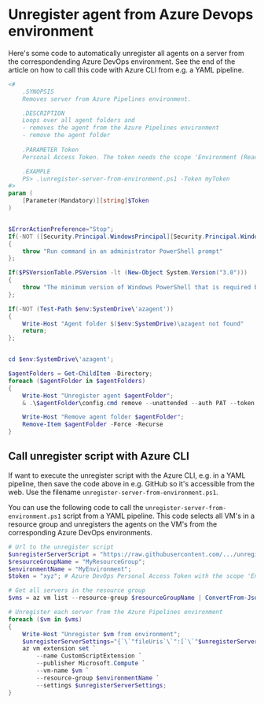 # Unregister agent from Azure Devops environment

Here's some code to automatically unregister all agents on a server from the correspondending Azure DevOps environment. See the end of the article on how to call this code with Azure CLI from e.g. a YAML pipeline.

```powershell
<#
    .SYNOPSIS
    Removes server from Azure Pipelines environment.

    .DESCRIPTION
    Loops over all agent folders and
    - removes the agent from the Azure Pipelines environment
    - remove the agent folder
    
    .PARAMETER Token
    Personal Access Token. The token needs the scope 'Environment (Read & manage)' in Azure DevOps.

    .EXAMPLE
    PS> .\unregister-server-from-environment.ps1 -Token myToken
#>
param (
    [Parameter(Mandatory)][string]$Token
)


$ErrorActionPreference="Stop";
If(-NOT ([Security.Principal.WindowsPrincipal][Security.Principal.WindowsIdentity]::GetCurrent() ).IsInRole( [Security.Principal.WindowsBuiltInRole] "Administrator"))
{
    throw "Run command in an administrator PowerShell prompt"
};

If($PSVersionTable.PSVersion -lt (New-Object System.Version("3.0")))
{
    throw "The minimum version of Windows PowerShell that is required by the script (3.0) does not match the currently running version of Windows PowerShell."
};

If(-NOT (Test-Path $env:SystemDrive\'azagent'))
{
    Write-Host "Agent folder $($env:SystemDrive)\azagent not found"
    return;
};


cd $env:SystemDrive\'azagent';

$agentFolders = Get-ChildItem -Directory;
foreach ($agentFolder in $agentFolders)
{
    Write-Host "Unregister agent $agentFolder";
    & .\$agentFolder\config.cmd remove --unattended --auth PAT --token $Token;

    Write-Host "Remove agent folder $agentFolder";
    Remove-Item $agentFolder -Force -Recurse
}
```

## Call unregister script with Azure CLI

If want to execute the unregister script with the Azure CLI, e.g. in a YAML pipeline, then save the code above in e.g. GitHub so it's accessible from the web. Use the filename `unregister-server-from-environment.ps1`.

You can use the following code to call the `unregister-server-from-environment.ps1` script from a YAML pipeline. This code selects all VM's in a resource group and unregisters the agents on the VM's from the corresponding Azure DevOps environments.

```powershell
# Url to the unregister script
$unregisterServerScript = "https://raw.githubusercontent.com/.../unregister-server-from-environment.ps1";
$resourceGroupName = "MyResourceGroup";
$environmentName = "MyEnvironment";
$token = "xyz"; # Azure DevOps Personal Access Token with the scope 'Environment (Read & manage)'

# Get all servers in the resource group
$vms = az vm list --resource-group $resourceGroupName | ConvertFrom-Json | Select-Object -ExpandProperty name;

# Unregister each server from the Azure Pipelines environment
foreach ($vm in $vms)
{
    Write-Host "Unregister $vm from environment";
    $unregisterServerSettings="{`\`"fileUris`\`":[`\`"$unregisterServerScript`\`"], `\`"commandToExecute`\`":`\`"powershell.exe ./unregister-server-from-environment.ps1 -Token '$token'`\`"}";
    az vm extension set `
        --name CustomScriptExtension `
        --publisher Microsoft.Compute `
        --vm-name $vm `
        --resource-group $environmentName `
        --settings $unregisterServerSettings;
}

```